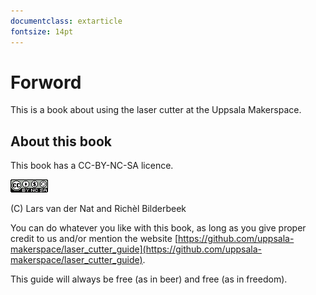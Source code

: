 ```yaml
---
documentclass: extarticle
fontsize: 14pt
---
```


# Forword

This is a book about using the laser cutter at the Uppsala Makerspace.

## About this book

This book has a CC-BY-NC-SA licence.

![Licence for this book](CC-BY-NC-SA.png)

(C) Lars van der Nat and Richèl Bilderbeek

You can do whatever you like with this book,
as long as you give proper credit to us
and/or mention the website 
[https://github.com/uppsala-makerspace/laser_cutter_guide](https://github.com/uppsala-makerspace/laser_cutter_guide).

This guide will always be free (as in beer) and free (as in freedom).
